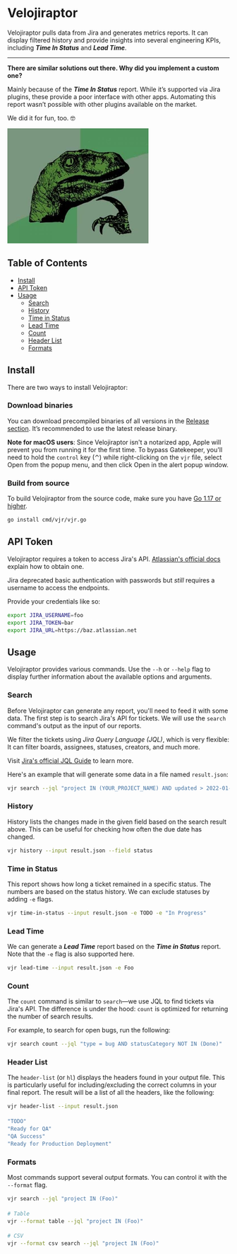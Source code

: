 # Velojiraptor

Velojiraptor pulls data from Jira and generates metrics reports. It can display filtered history and provide insights into several engineering KPIs, including **_Time In Status_** and **_Lead Time_**.

---

**There are similar solutions out there. Why did you implement a custom one?**

Mainly because of the _**Time In Status**_ report. While it’s supported via Jira plugins, these provide a poor interface with other apps. Automating this report wasn’t possible with other plugins available on the market.

We did it for fun, too. 🤓

![philosoraptor](assets/philosoraptor.png)

## Table of Contents
- [Install](#install)
- [API Token](#api-token)
- [Usage](#use)
	- [Search](#search)
	- [History](#history)
	- [Time in Status](#time-in-status)
	- [Lead Time](#lead-time)
	- [Count](#count)
	- [Header List](#header-list)
	- [Formats](#formats)

## Install
There are two ways to install Velojiraptor:

### Download binaries
You can download precompiled binaries of all versions in the [Release section](https://github.com/project-a/velojiraptor/releases). It’s recommended to use the latest release binary.

**Note for macOS users**: Since Velojiraptor isn't a notarized app, Apple will prevent you from running it for the first time. To bypass Gatekeeper, you'll need to hold the `control` key (⌃) while right-clicking on the `vjr` file, select Open from the popup menu, and then click Open in the alert popup window.

### Build from source
To build Velojiraptor from the source code, make sure you have [Go 1.17 or higher](https://go.dev/doc/install).

```bash
go install cmd/vjr/vjr.go
```

## API Token
Velojiraptor requires a token to access Jira's API. [Atlassian's official docs](https://support.atlassian.com/atlassian-account/docs/manage-api-tokens-for-your-atlassian-account/) explain how to obtain one.

Jira deprecated basic authentication with passwords but _still_ requires a username to access the endpoints.

Provide your credentials like so:

```bash
export JIRA_USERNAME=foo
export JIRA_TOKEN=bar
export JIRA_URL=https://baz.atlassian.net
```

## Usage
Velojiraptor provides various commands. Use the `--h` or `--help` flag to display further information about the available options and arguments.

### Search
Before Velojiraptor can generate any report, you'll need to feed it with some data. The first step is to search Jira's API for tickets. We will use the `search` command's output as the input of our reports.

We filter the tickets using _Jira Query Language (JQL)_, which is very flexible: It can filter boards, assignees, statuses, creators, and much more.

Visit [Jira's official JQL Guide](https://www.atlassian.com/software/jira/guides/expand-jira/jql) to learn more.

Here's an example that will generate some data in a file named `result.json`:

```bash
vjr search --jql "project IN (YOUR_PROJECT_NAME) AND updated > 2022-01-02 AND updated < 2022-01-15 AND statusCategory IN (Done)" > result.json 
```

### History
History lists the changes made in the given field based on the search result above. This can be useful for checking how often the due date has changed.

```bash
vjr history --input result.json --field status
```

### Time in Status
This report shows how long a ticket remained in a specific status. The numbers are based on the status history.
We can exclude statuses by adding `-e` flags.

```bash
vjr time-in-status --input result.json -e TODO -e "In Progress"
```

### Lead Time
We can generate a **_Lead Time_** report based on the **_Time in Status_** report. Note that the `-e` flag is also supported here.

```bash
vjr lead-time --input result.json -e Foo
```

### Count
The `count` command is similar to `search`—we use JQL to find tickets via Jira's API. The difference is under the hood: `count` is optimized for returning the number of search results.

For example, to search for open bugs, run the following:

```bash
vjr search count --jql "type = bug AND statusCategory NOT IN (Done)" 
```

### Header List
The `header-list` (or `hl`) displays the headers found in your output file. This is particularly useful for including/excluding the correct columns in your final report. The result will be a list of all the headers, like the following:

```bash
vjr header-list --input result.json

"TODO"
"Ready for QA"
"QA Success"
"Ready for Production Deployment"
```

### Formats
Most commands support several output formats. You can control it with the `--format` flag.

```bash
vjr search --jql "project IN (Foo)"

# Table
vjr --format table --jql "project IN (Foo)"

# CSV
vjr --format csv search --jql "project IN (Foo)"
```
